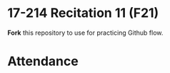 # 17-214 Recitation 11 (F21)
**Fork** this repository to use for practicing Github flow.

# Attendance
